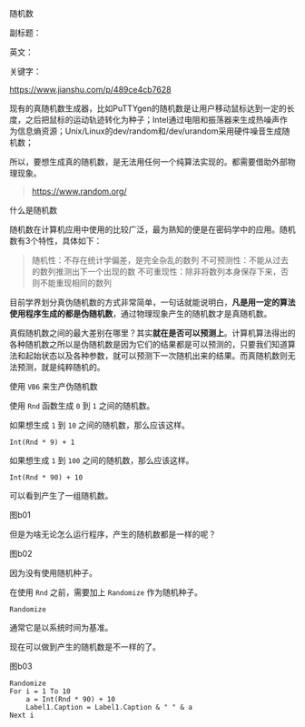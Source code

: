 随机数

副标题：

英文：

关键字：





https://www.jianshu.com/p/489ce4cb7628



现有的真随机数生成器，比如PuTTYgen的随机数是让用户移动鼠标达到一定的长度，之后把鼠标的运动轨迹转化为种子；Intel通过电阻和振荡器来生成热噪声作为信息熵资源；Unix/Linux的dev/random和/dev/urandom采用硬件噪音生成随机数；



 所以，要想生成真的随机数，是无法用任何一个纯算法实现的。都需要借助外部物理现象。 





> https://www.random.org/







什么是随机数

随机数在计算机应用中使用的比较广泛，最为熟知的便是在密码学中的应用。随机数有3个特性，具体如下：

> 随机性：不存在统计学偏差，是完全杂乱的数列
>  不可预测性：不能从过去的数列推测出下一个出现的数
>  不可重现性：除非将数列本身保存下来，否则不能重现相同的数列





 目前学界划分真伪随机数的方式非常简单，一句话就能说明白，**凡是用一定的算法使用程序生成的都是伪随机数**，通过物理现象产生的随机数才是真随机数。 



 真假随机数之间的最大差别在哪里？其实**就在是否可以预测上**。计算机算法得出的各种随机数之所以是伪随机数是因为它们的结果都是可以预测的，只要我们知道算法和起始状态以及各种参数，就可以预测下一次随机出来的结果。而真随机数则无法预测，就是纯粹随机的。 





使用 `VB6` 来生产伪随机数



使用 `Rnd` 函数生成 `0` 到 `1` 之间的随机数。

如果想生成 `1` 到 `10` 之间的随机数，那么应该这样。

```
Int(Rnd * 9) + 1
```

如果想生成 `1` 到 `100` 之间的随机数，那么应该这样。

```
Int(Rnd * 90) + 10
```



可以看到产生了一组随机数。

图b01



但是为啥无论怎么运行程序，产生的随机数都是一样的呢？

图b02



因为没有使用随机种子。

在使用 `Rnd` 之前，需要加上 `Randomize` 作为随机种子。

```
Randomize
```

通常它是以系统时间为基准。



现在可以做到产生的随机数是不一样的了。

图b03





```
Randomize
For i = 1 To 10
	a = Int(Rnd * 90) + 10
	Label1.Caption = Label1.Caption & " " & a
Next i
```






